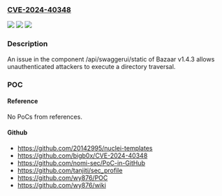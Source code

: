 ### [CVE-2024-40348](https://cve.mitre.org/cgi-bin/cvename.cgi?name=CVE-2024-40348)
![](https://img.shields.io/static/v1?label=Product&message=n%2Fa&color=blue)
![](https://img.shields.io/static/v1?label=Version&message=n%2Fa&color=blue)
![](https://img.shields.io/static/v1?label=Vulnerability&message=n%2Fa&color=brighgreen)

### Description

An issue in the component /api/swaggerui/static of Bazaar v1.4.3 allows unauthenticated attackers to execute a directory traversal.

### POC

#### Reference
No PoCs from references.

#### Github
- https://github.com/20142995/nuclei-templates
- https://github.com/bigb0x/CVE-2024-40348
- https://github.com/nomi-sec/PoC-in-GitHub
- https://github.com/tanjiti/sec_profile
- https://github.com/wy876/POC
- https://github.com/wy876/wiki

